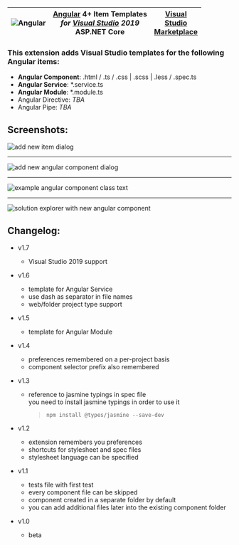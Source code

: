 
 ![Angular](https://xpasza.gallerycdn.vsassets.io/extensions/xpasza/angular4itemtemplates/1.5/1500990609347/Microsoft.VisualStudio.Services.Icons.Default) | [Angular](https://angular.io/) 4+ Item Templates<br/>*for [Visual Studio](https://www.visualstudio.com/vs) 2019*<br/>ASP.NET Core | [Visual<br/>Studio<br/>Marketplace](https://marketplace.visualstudio.com/items?itemName=xpasza.Angular4ItemTemplates)
:---:|:---:|:---:

### This extension adds Visual Studio templates for the following Angular items:
 - **Angular Component**: .html / .ts / .css | .scss | .less / .spec.ts
 - **Angular Service**: *.service.ts
 - **Angular Module**: *.module.ts
 - Angular Directive: *TBA*
 - Angular Pipe: *TBA*

## Screenshots:
![add new item dialog](https://xpasza.gallerycdn.vsassets.io/extensions/xpasza/angular4itemtemplates/1.5/1500990609347/272394/1/add-new-item-v1.2.png)

---

![add new angular component dialog](https://xpasza.gallerycdn.vsassets.io/extensions/xpasza/angular4itemtemplates/1.5/1500990609347/272393/1/angular-component-wizard-v1.2.png)

---

![example angular component class text](https://xpasza.gallerycdn.vsassets.io/extensions/xpasza/angular4itemtemplates/1.5/1500990609347/272320/1/angular-component-class.png)

---

![solution explorer with new angular component](https://xpasza.gallerycdn.vsassets.io/extensions/xpasza/angular4itemtemplates/1.5/1500990609347/272356/1/angular-component-files-v1.1.png)

## Changelog:
- v1.7
   - Visual Studio 2019 support

- v1.6
   - template for Angular Service
   - use dash as separator in file names
   - web/folder project type support

- v1.5
   - template for Angular Module

- v1.4
   - preferences remembered on a per-project basis
   - component selector prefix also remembered

- v1.3
   - reference to jasmine typings in spec file<br/>
     you need to install jasmine typings in order to use it
     > `npm install @types/jasmine --save-dev`

- v1.2
   - extension remembers you preferences
   - shortcuts for stylesheet and spec files
   - stylesheet language can be specified

- v1.1
   - tests file with first test
   - every component file can be skipped
   - component created in a separate folder by default
   - you can add additional files later into the existing component folder

- v1.0
   - beta